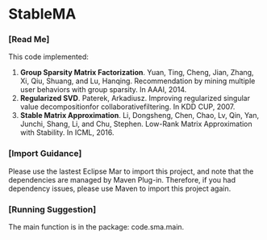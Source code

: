 # StableMA
<h3>[Read Me]</h3>
This code implemented:
<p>
  <ol type="1">
  <li>
    <strong>Group Sparsity Matrix Factorization</strong>.
    Yuan, Ting, Cheng, Jian, Zhang, Xi, Qiu, Shuang, and Lu, Hanqing. 
    Recommendation by mining multiple user behaviors with group sparsity. 
    In AAAI, 2014.
  </li>

 <li>
    <strong>Regularized SVD</strong>.
    Paterek, Arkadiusz. 
    Improving regularized singular value decompositionfor collaborativefiltering. 
    In KDD CUP, 2007.
  </li>
  
  <li>
    <strong>Stable Matrix Approximation</strong>.
    Li, Dongsheng, Chen, Chao, Lv, Qin, Yan, Junchi, Shang, Li, and Chu, Stephen.
    Low-Rank Matrix Approximation with Stability.
    In ICML, 2016.
  </li>
  </ol>
</p>


<h3>[Import Guidance]</h3>
<p>
  Please use the lastest Eclipse Mar to import this project,
  and note that the dependencies are managed by Maven Plug-in.
  Therefore, if you had dependency issues, please use Maven to import this project again.
</p>

<h3>[Running Suggestion]</h3>
<p>
  The main function is in the package: code.sma.main.
</p>
